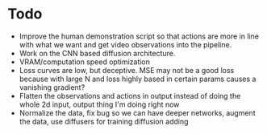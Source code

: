 # Todo
- Improve the human demonstration script so that actions are more in line with what we want and get video observations into the pipeline.
- Work on the CNN based diffusion architecture.
- VRAM/computation speed optimization
- Loss curves are low, but deceptive. MSE may not be a good loss because with large N and loss highly based in certain params causes a vanishing gradient?
- Flatten the observations and actions in output instead of doing the whole 2d input, output thing I'm doing right now
- Normalize the data, fix bug so we can have deeper networks, augment the data, use diffusers for training diffusion adding

